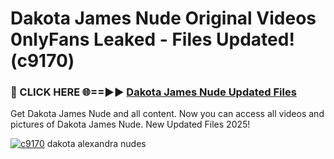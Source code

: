 # Dakota James Nude Original Videos 0nlyFans Leaked - Files Updated! (c9170)

<h3>🔴 CLICK HERE 🌐==►► <a href="https://tinyurl.com/yc6ubb5a" rel="nofollow">Dakota James Nude Updated Files</a></h3>

Get Dakota James Nude and all content. Now you can access all videos and pictures of Dakota James Nude. New Updated Files 2025!

[![c9170](https://i.imgur.com/7eu0CRL.gif)](https://tinyurl.com/yc6ubb5a)
dakota alexandra nudes